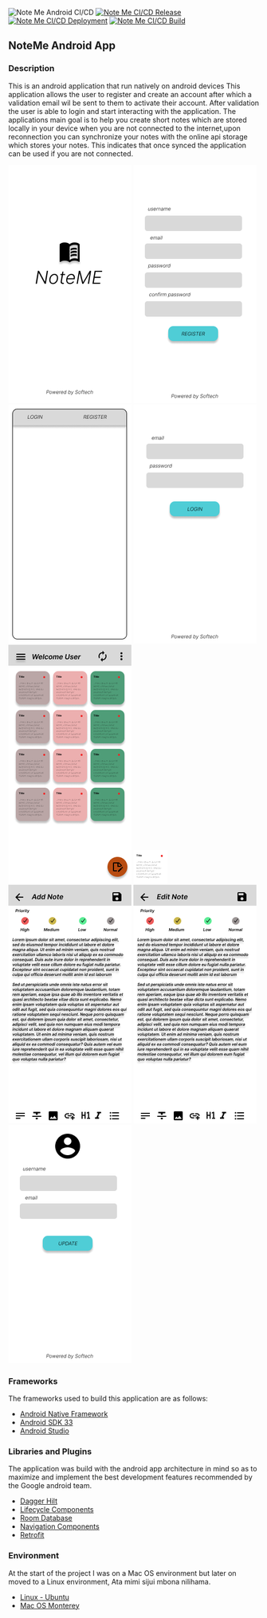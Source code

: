 ![Note Me Android CI/CD](https://github.com/jamie-codez/Note-Me/actions/workflows/Note-Me-CI-CD.yaml/badge.svg)
[![Note Me CI/CD Release](https://github.com/jamie-codez/Note-Me/actions/workflows/Note-Me-CI-CD.yaml/badge.svg?event=release)](https://github.com/jamie-codez/Note-Me/actions/workflows/Note-Me-CI-CD.yaml?event=release)
[![Note Me CI/CD Deployment](https://github.com/jamie-codez/Note-Me/actions/workflows/Note-Me-CI-CD.yaml/badge.svg?event=deployment)](https://github.com/jamie-codez/Note-Me/actions/workflows/Note-Me-CI-CD.yaml?event=deployment)
[![Note Me CI/CD Build](https://github.com/jamie-codez/Note-Me/actions/workflows/Note-Me-CI-CD.yaml/badge.svg?event=page_build)](https://github.com/jamie-codez/Note-Me/actions/workflows/Note-Me-CI-CD.yaml?event=page_build)
## NoteMe Android App
### Description
This is an android application that run natively on android devices
This application allows the user to register and create an account after which a validation email wil be sent to them to activate their account.
After validation the user is able to login and start interacting with the application.
The applications main goal is to help you create short notes which are stored locally in your device when you are not connected to the internet,upon reconnection you can synchronize your notes with the online api storage which stores your notes.
This indicates that once synced the application can be used if you are not connected.

![Splash Screen](https://github.com/jamie-codez/Note-Me/blob/development/Docs%20and%20Statics/Designs/Frame%201.png)
![Splash Screen](https://github.com/jamie-codez/Note-Me/blob/development/Docs%20and%20Statics/Designs/Frame%202.png)
![Splash Screen](https://github.com/jamie-codez/Note-Me/blob/development/Docs%20and%20Statics/Designs/Frame%203.png)
![Splash Screen](https://github.com/jamie-codez/Note-Me/blob/development/Docs%20and%20Statics/Designs/Frame%205.png)
![Splash Screen](https://github.com/jamie-codez/Note-Me/blob/development/Docs%20and%20Statics/Designs/Frame%206.png)
![Splash Screen](https://github.com/jamie-codez/Note-Me/blob/development/Docs%20and%20Statics/Designs/Frame%207.png)
![Splash Screen](https://github.com/jamie-codez/Note-Me/blob/development/Docs%20and%20Statics/Designs/Frame%2019.png)
![Splash Screen](https://github.com/jamie-codez/Note-Me/blob/development/Docs%20and%20Statics/Designs/Frame%2020.png)
![Splash Screen](https://github.com/jamie-codez/Note-Me/blob/development/Docs%20and%20Statics/Designs/Frame%2022.png)

### Frameworks
The frameworks used to build this application are as follows:
* [Android Native Framework](https://developer.android.com/guide/platform)
* [Android SDK 33](https://developer.android.com/guide/platform)
* [Android Studio](https://developer.android.com/studio)

### Libraries and Plugins

The application was build with the android app architecture in mind so as to maximize and implement
the best development features recommended by the Google android team.

* [Dagger Hilt]()
* [Lifecycle Components]()
* [Room Database]()
* [Navigation Components]()
* [Retrofit]()

### Environment

At the start of the project I was on a Mac OS environment but later on moved to a Linux
environment, Ata mimi sijui mbona nilihama.
* [Linux - Ubuntu](https://www.ubuntu.com)
* [Mac OS Monterey](https://www.apple.com/macos/monterey)
